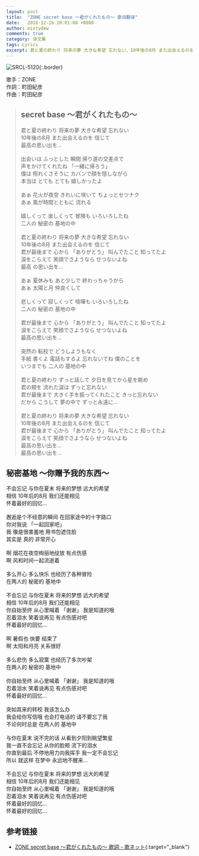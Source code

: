 ```yaml
---
layout: post
title:  "ZONE secret base 〜君がくれたもの〜 歌词翻译"
date:   2018-12-16 20:01:08 +0800
author: mistydew
comments: true
category: 译文集
tags: Lyrics
excerpt: 君と夏の終わり 将来の夢 大きな希望 忘れない、10年後の8月 また出会えるのを 信じて、最高の思い出を…
---
```

![SRCL-5120](https://is2-ssl.mzstatic.com/image/thumb/Music/v4/fe/d1/8c/fed18cbe-f573-af02-88ac-4606b772fb01/source/600x600bb.jpg){:.border}

歌手：ZONE<br>
作詞：町田紀彦<br>
作曲：町田紀彦

<blockquote class="lyric-original">
  <h2>secret base 〜君がくれたもの〜</h2>
  <p>
    君と夏の終わり 将来の夢 大きな希望 忘れない<br>
    10年後の8月 また出会えるのを 信じて<br>
    最高の思い出を…<br>
    <br>
    出会いは ふっとした 瞬間 帰り道の交差点で<br>
    声をかけてくれたね 「一緒に帰ろう」<br>
    僕は 照れくさそうに カバンで顔を隠しながら<br>
    本当は とても とても 嬉しかったよ<br>
    <br>
    あぁ 花火が夜空 きれいに咲いて ちょっとセツナク<br>
    あぁ 風が時間とともに 流れる<br>
    <br>
    嬉しくって 楽しくって 冒険も いろいろしたね<br>
    二人の 秘密の 基地の中<br>
    <br>
    君と夏の終わり 将来の夢 大きな希望 忘れない<br>
    10年後の8月 また出会えるのを 信じて<br>
    君が最後まで 心から 「ありがとう」 叫んでたこと 知ってたよ<br>
    涙をこらえて 笑顔でさようなら せつないよね<br>
    最高 の思い出を…<br>
    <br>
    あぁ 夏休みも あと少しで 終わっちゃうから<br>
    あぁ 太陽と月 仲良くして<br>
    <br>
    悲しくって 寂しくって 喧嘩も いろいろしたね<br>
    二人の 秘密の 基地の中<br>
    <br>
    君が最後まで 心から 「ありがとう」 叫んでたこと 知ってたよ<br>
    涙をこらえて 笑顔でさようなら せつないよね<br>
    最高の思い出を…<br>
    <br>
    突然の 転校で どうしようもなく<br>
    手紙 書くよ 電話もするよ 忘れないでね 僕のことを<br>
    いつまでも 二人の 基地の中<br>
    <br>
    君と夏の終わり ずっと話して 夕日を見てから星を眺め<br>
    君の頬を 流れた涙は ずっと忘れない<br>
    君が最後まで 大きく手を振ってくれたこと きっと忘れない<br>
    だから こうして 夢の中で ずっと永遠に…<br>
    <br>
    君と夏の終わり 将来の夢 大きな希望 忘れない<br>
    10年後の8月 また出会えるのを 信じて<br>
    君が最後まで 心から 「ありがとう」 叫んでたこと 知ってたよ<br>
    涙をこらえて 笑顔でさようなら せつないよね<br>
    最高の思い出を…<br>
    最高の思い出を…
  </p>
</blockquote>

<div class="lyric-translation">
  <h2>秘密基地 ～你赠予我的东西～</h2>
  <p>
    不会忘记 与你在夏末 将来的梦想 远大的希望<br>
    相信 10年后的8月 我们还能相见<br>
    怀着最好的回忆…<br>
    <br>
    邂逅是个不经意的瞬间 在回家途中的十字路口<br>
    你对我说 「一起回家吧」<br>
    我 像是很害羞地 用书包遮住脸<br>
    其实是 真的 非常开心<br>
    <br>
    啊 烟花在夜空绚丽地绽放 有点伤感<br>
    啊 风和时间一起流逝着<br>
    <br>
    多么开心 多么快乐 也经历了各种冒险<br>
    在两人的 秘密的 基地中<br>
    <br>
    不会忘记 与你在夏末 将来的梦想 远大的希望<br>
    相信 10年后的8月 我们还能相见<br>
    你自始至终 从心里喊着 「谢谢」 我是知道的哦<br>
    忍着泪水 笑着说再见 有点伤感对吧<br>
    怀着最好的回忆…<br>
    <br>
    啊 暑假也 快要 结束了<br>
    啊 太阳和月亮 关系很好<br>
    <br>
    多么悲伤 多么寂寞 也经历了多次吵架<br>
    在两人的 秘密的 基地中<br>
    <br>
    你自始至终 从心里喊着 「谢谢」 我是知道的哦<br>
    忍着泪水 笑着说再见 有点伤感对吧<br>
    怀着最好的回忆…<br>
    <br>
    突如其来的转校 我该怎么办<br>
    我会给你写信哦 也会打电话的 请不要忘了我<br>
    不论何时总是 在两人的 基地中<br>
    <br>
    与你在夏末 说不完的话 从看到夕阳到眺望繁星<br>
    我一直不会忘记 从你的脸颊 流下的泪水<br>
    你直到最后 不停地用力向我挥手 我一定不会忘记<br>
    所以 就这样 在梦中 永远地不醒来…<br>
    <br>
    不会忘记 与你在夏末 将来的梦想 远大的希望<br>
    相信 10年后的8月 我们还能相见<br>
    你自始至终 从心里喊着 「谢谢」 我是知道的哦<br>
    忍着泪水 笑着说再见 有点伤感对吧<br>
    怀着最好的回忆…<br>
    怀着最好的回忆…
  </p>
</div>

## 参考链接

* [ZONE secret base 〜君がくれたもの〜 歌詞 - 歌ネット](https://www.uta-net.com/song/13699){:target="_blank"}

